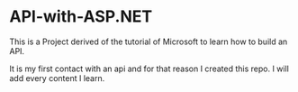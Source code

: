 # API-with-ASP.NET

This is a Project derived of the tutorial of Microsoft to learn how to build an API.

It is my first contact with an api and for that reason I created this repo. I will add every content I learn.
